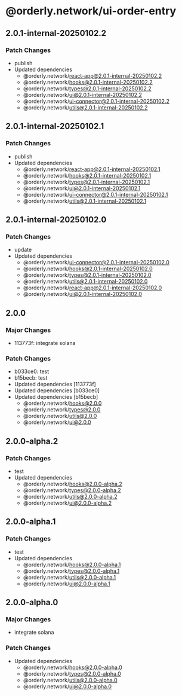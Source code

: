 # @orderly.network/ui-order-entry

## 2.0.1-internal-20250102.2

### Patch Changes

- publish
- Updated dependencies
  - @orderly.network/react-app@2.0.1-internal-20250102.2
  - @orderly.network/hooks@2.0.1-internal-20250102.2
  - @orderly.network/types@2.0.1-internal-20250102.2
  - @orderly.network/ui@2.0.1-internal-20250102.2
  - @orderly.network/ui-connector@2.0.1-internal-20250102.2
  - @orderly.network/utils@2.0.1-internal-20250102.2

## 2.0.1-internal-20250102.1

### Patch Changes

- publish
- Updated dependencies
  - @orderly.network/react-app@2.0.1-internal-20250102.1
  - @orderly.network/hooks@2.0.1-internal-20250102.1
  - @orderly.network/types@2.0.1-internal-20250102.1
  - @orderly.network/ui@2.0.1-internal-20250102.1
  - @orderly.network/ui-connector@2.0.1-internal-20250102.1
  - @orderly.network/utils@2.0.1-internal-20250102.1

## 2.0.1-internal-20250102.0

### Patch Changes

- update
- Updated dependencies
  - @orderly.network/ui-connector@2.0.1-internal-20250102.0
  - @orderly.network/hooks@2.0.1-internal-20250102.0
  - @orderly.network/types@2.0.1-internal-20250102.0
  - @orderly.network/utils@2.0.1-internal-20250102.0
  - @orderly.network/react-app@2.0.1-internal-20250102.0
  - @orderly.network/ui@2.0.1-internal-20250102.0

## 2.0.0

### Major Changes

- 113773f: integrate solana

### Patch Changes

- b033ce0: test
- b15becb: test
- Updated dependencies [113773f]
- Updated dependencies [b033ce0]
- Updated dependencies [b15becb]
  - @orderly.network/hooks@2.0.0
  - @orderly.network/types@2.0.0
  - @orderly.network/utils@2.0.0
  - @orderly.network/ui@2.0.0

## 2.0.0-alpha.2

### Patch Changes

- test
- Updated dependencies
  - @orderly.network/hooks@2.0.0-alpha.2
  - @orderly.network/types@2.0.0-alpha.2
  - @orderly.network/utils@2.0.0-alpha.2
  - @orderly.network/ui@2.0.0-alpha.2

## 2.0.0-alpha.1

### Patch Changes

- test
- Updated dependencies
  - @orderly.network/hooks@2.0.0-alpha.1
  - @orderly.network/types@2.0.0-alpha.1
  - @orderly.network/utils@2.0.0-alpha.1
  - @orderly.network/ui@2.0.0-alpha.1

## 2.0.0-alpha.0

### Major Changes

- integrate solana

### Patch Changes

- Updated dependencies
  - @orderly.network/hooks@2.0.0-alpha.0
  - @orderly.network/types@2.0.0-alpha.0
  - @orderly.network/utils@2.0.0-alpha.0
  - @orderly.network/ui@2.0.0-alpha.0
